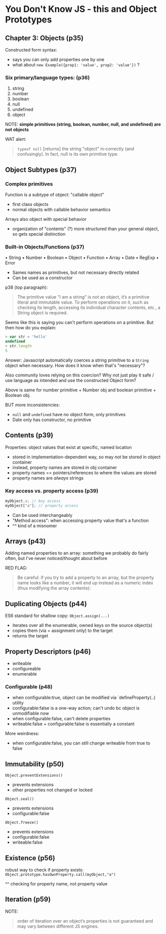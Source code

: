 # You Don't Know JS - this and Object Prototypes

## Chapter 3: Objects (p35)

Constructed form syntax:
- says you can only add properties one by one
- what about `new Example({prop1: 'value', prop2: 'value'})` ?

### Six primary/language types: (p36)

1. string
2. number
3. boolean
4. null
5. undefined
6. object

NOTE: **simple primitives (string, boolean, number, null, and undefined) are not objects**

WAT alert:

> `typeof null` [returns] the string "object" in‐correctly (and
> confusingly). In fact, null is its own primitive type.


## Object Subtypes (p37)

### Complex primitives

Function is a subtype of object: "callable object"
- first class objects
- normal objects with callable behavior semantics

Arrays also object with special behavior
- organization of "contents" (?) more structured than your general object, so gets special distinction

### Built-in Objects/Functions (p37)

• String
• Number
• Boolean
• Object
• Function
• Array
• Date
• RegExp
• Error

- Sames names as primitives, but not necessary directly related
- Can be used as a constructor

p38 (top paragraph):

> The primitive value "I am a string" is not an object, it’s a
> primitive literal and immutable value. To perform operations
> on it, such as checking its length, accessing its individual
> character contents, etc., a String object is required.

Seems like this is saying you can't perform operations on a primitive. But then how do you explain:

```javascript
> var str = 'hello'
undefined
> str.length
5
```

Answer: Javascript automatically coerces a string primitive to a `String` object when necessary. How does it know when that's "necessary"?

Also community loves relying on this coercion? Why not just play it safe / use language as intended and use the constructed Object form?

Above is same for number primitive + Number obj and boolean primitive + Boolean obj.

BUT more inconsistencies:
- `null` and `undefined` have no object form, only primitives
- Date only has constructor, no primitive

## Contents (p39)

Properties: object values that exist at specific, named location
- stored in implementation-dependent way, so may not be stored in object container
- instead, property names are stored in obj container
- property names == pointers/references to where the values are stored
- property names are _always_ strings


### Key access vs. property access (p39)

```javascript
myObject.a; // key access
myObject["a"]; // property access
```

- Can be used interchangeably
- "Method access": when accessing property value that's a function
- ^^ kind of a misnomer

## Arrays (p43)

Adding named properties to an array: something we probably do fairly often, but I've never noticed/thought about before

RED FLAG:

> Be careful: if you try to add a property to an array, but the
> property name looks like a number, it will end up instead as
> a numeric index (thus modifying the array contents):

## Duplicating Objects (p44)

ES6 standard for shallow copy: `Object.assign(...)`
- iterates over all the enumerable, owned keys on the source object(s)
- copies them (via = assignment only) to the target
- returns the target

## Property Descriptors (p46)

- writeable
- configureable
- enumerable

### Configurable (p48)

- when configurable:true, object can be modified via `defineProperty(..) utility
- configurable:false is a one-way action; can't undo bc object is unmodifiable now
- when configurable:false, can't delete properties
- writeable:false + configurable:false is essentially a constant

More weirdness:
- when configurable:false, you can still change writeable from true to false

## Immutability (p50)

`Object.preventExtensions()`
- prevents extensions
- other properties not changed or locked

`Object.seal()`
- prevents extensions
- configurable:false

`Object.freeze()`
- prevents extensions
- configurable:false
- writeable:false

## Existence (p56)

robust way to check if property exists: `Object.prototype.hasOwnProperty.call(myObject,"a")`

^^ checking for property name, not property value

## Iteration (p59)

NOTE:

> order of iteration over an object’s properties is not
> guaranteed and may vary between different JS engines.


